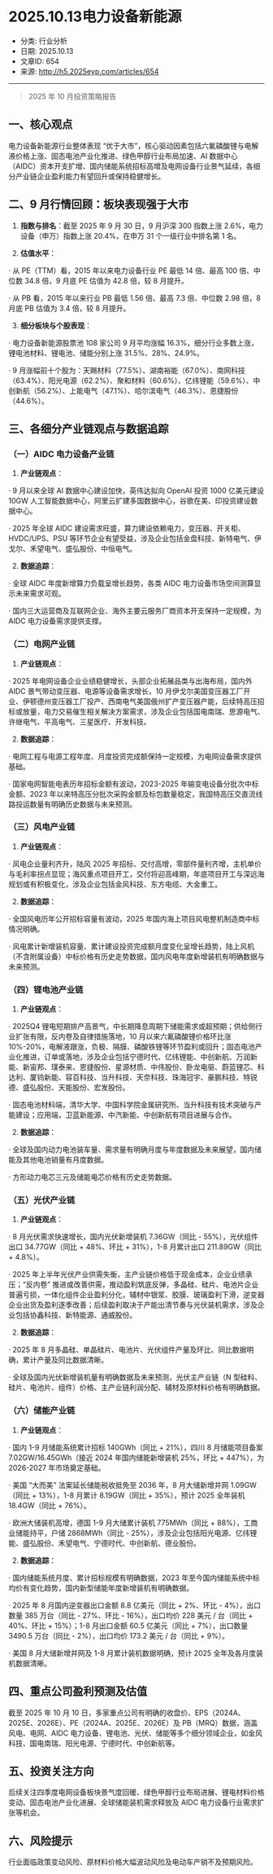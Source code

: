 # 2025.10.13电力设备新能源

- 分类: 行业分析
- 日期: 2025.10.13
- 文章ID: 654
- 来源: http://h5.2025eyp.com/articles/654

---

> 2025 年 10 月投资策略报告

## **一、核心观点**

电力设备新能源行业整体表现 “优于大市”，核心驱动因素包括六氟磷酸锂与电解液价格上涨、固态电池产业化推进、绿色甲醇行业布局加速、AI 数据中心（AIDC）资本开支扩增、国内储能系统招标高增及电网设备行业景气延续，各细分产业链企业盈利能力有望回升或保持稳健增长。

## **二、9 月行情回顾：板块表现强于大市**

00001. **指数与排名**：截至 2025 年 9 月 30 日，9 月沪深 300 指数上涨 2.6%，电力设备（申万）指数上涨 20.4%，在申万 31 个一级行业中排名第 1 名。

00002. **估值水平**：

· 从 PE（TTM）看，2015 年以来电力设备行业 PE 最低 14 倍、最高 100 倍、中位数 34.8 倍，9 月底 PE 估值为 42.8 倍，较 8 月提升。

· 从 PB 看，2015 年以来行业 PB 最低 1.56 倍、最高 7.3 倍、中位数 2.98 倍，8 月底 PB 估值为 3.4 倍，较 8 月提升。

00003. **细分板块与个股表现**：

· 电力设备新能源股票池 108 家公司 9 月平均涨幅 16.3%，细分行业多数上涨，锂电池材料、锂电池、储能分别上涨 31.5%、28%、24.9%。

· 9 月涨幅前十个股为：天赐材料（77.5%）、湖南裕能（67.0%）、南网科技（63.4%）、阳光电源（62.2%）、聚和材料（60.6%）、亿纬锂能（59.6%）、中创新航（56.2%）、上能电气（47.1%）、哈尔滨电气（46.3%）、恩捷股份（44.6%）。

## **三、各细分产业链观点与数据追踪**

### **（一）AIDC 电力设备产业链**

00001. **产业链观点**：

· 9 月以来全球 AI 数据中心建设加快，英伟达拟向 OpenAI 投资 1000 亿美元建设 10GW 人工智能数据中心，阿里云扩建多国数据中心，谷歌在美、印投资建设数据中心。

· 2025 年全球 AIDC 建设需求旺盛，算力建设依赖电力，变压器、开关柜、HVDC/UPS、PSU 等环节企业有望受益，涉及企业包括金盘科技、新特电气、伊戈尔、禾望电气、盛弘股份、中恒电气。

00002. **数据追踪**：

· 全球 AIDC 年度新增算力负载呈增长趋势，各类 AIDC 电力设备市场空间测算显示未来需求可观。

· 国内三大运营商及互联网企业、海外主要云服务厂商资本开支保持一定规模，为 AIDC 电力设备需求提供支撑。

### **（二）电网产业链**

00001. **产业链观点**：

· 2025 年电网设备企业业绩稳健增长，头部企业拓展品类与出海布局，国内外 AIDC 景气带动变压器、电源等设备需求增长，10 月伊戈尔美国变压器工厂开业、伊顿德州变压器工厂投产、西南电气美国俄州扩产变压器产能，后续特高压招标或放量，电力交易催生相关解决方案需求，涉及企业包括国电南瑞、思源电气、许继电气、平高电气、三星医疗、开发科技。

00002. **数据追踪**：

· 电网工程与电源工程年度、月度投资完成额保持一定规模，为电网设备需求提供基础。

· 国家电网智能电表历年招标金额有波动，2023-2025 年输变电设备分批次中标金额、2023 年以来特高压分批次采购金额及标包数量稳定，我国特高压交直流线路投运数量有明确历史数据与未来预测。

### **（三）风电产业链**

00001. **产业链观点**：

· 风电企业量利齐升，陆风 2025 年招标、交付高增，零部件量利齐增，主机单价与毛利率拐点显现；海风重点项目开工，交付将迎高峰期，年底项目开工与深远海规划或有积极变化，涉及企业包括金风科技、东方电缆、大金重工。

00002. **数据追踪**：

· 全国风电历年公开招标容量有波动，2025 年国内海上项目风电整机制造商中标情况明确。

· 风电累计新增装机容量、累计建设投资完成额月度变化呈增长趋势，陆上风机（不含附属设备）中标价格有历史走势数据，国内风电年度新增装机有明确数据与未来预测。

### **（四）锂电池产业链**

00001. **产业链观点**：

· 2025Q4 锂电短期排产高景气，中长期降息周期下储能需求或超预期；供给侧行业扩张有限，反内卷及自律措施落地，10 月以来六氟磷酸锂价格环比涨 10%-20%，电解液跟涨，负极、隔膜、磷酸铁锂等环节盈利或回升；固态电池产业化推进，订单或落地，涉及企业包括宁德时代、亿纬锂能、中创新航、万润新能、新宙邦、璞泰来、恩捷股份、星源材质、中伟股份、卧龙电驱、蔚蓝锂芯、科达利、厦钨新能、容百科技、当升科技、天奈科技、珠海冠宇、豪鹏科技、特锐德、盛弘股份、天能股份、宏发股份。

· 固态电池材料端，清华大学、中国科学院金属研究所、当升科技有技术突破与产能建设；应用端，卫蓝新能源、中汽新能、中创新航有项目进展与合作。

00002. **数据追踪**：

· 全球及国内动力电池装车量、需求量有明确月度与年度数据及未来展望，国内储能及其他电池销量有月度数据。

· 方形动力电芯三元及储能电芯价格有历史走势数据。

### **（五）光伏产业链**

00001. **产业链观点**：

· 8 月光伏需求快速增长，国内光伏新增装机 7.36GW（同比 - 55%），光伏组件出口 34.77GW（同比 + 48%、环比 + 31%），1-8 月累计出口 211.89GW（同比 + 4.8%）。

· 2025 年上半年光伏产业供需失衡，主产业链价格低于现金成本，企业业绩承压；“反内卷” 推进或改善供需，推动盈利筑底反弹，多晶硅、硅片、电池片企业普遍亏损，一体化组件企业盈利分化，辅材中银浆、胶膜、玻璃盈利下滑，逆变器企业出货及盈利逐季改善；后续盈利取决于产能出清节奏与光伏装机需求，涉及企业包括协鑫科技、新特能源、通威股份。

00002. **数据追踪**：

· 2025 年 8 月多晶硅、单晶硅片、电池片、光伏组件产量及环比、同比数据明确，累计产量及同比数据清晰。

· 全球及国内光伏新增装机量有明确数据及未来预测，光伏主产业链（N 型硅料、硅片、电池片、组件）价格、主产业链利润分配、辅材及原材料价格有明确数据。

### **（六）储能产业链**

00001. **产业链观点**：

· 国内 1-9 月储能系统累计招标 140GWh（同比 + 21%），四川 8 月储能项目备案 7.02GW/16.45GWh（接近 2024 年国内储能新增装机 25%，环比 + 447%），为 2026-2027 年市场奠定基础。

· 美国 “大而美” 法案延长储能税收抵免至 2036 年，8 月大储新增并网 1.09GW（同比 + 13%），1-8 月累计 8.19GW（同比 + 35%），预计 2025 全年装机 18.4GW（同比 + 76%）。

· 欧洲大储装机高增，德国 1-9 月大储累计装机 775MWh（同比 + 88%），工商业储能持平，户储 2868MWh（同比 - 25%），涉及企业包括阳光电源、亿纬锂能、盛弘股份、禾望电气、宁德时代、中创新航、德业股份。

00002. **数据追踪**：

· 国内储能系统月度、累计招标规模有明确数据，2023 年至今国内储能系统中标均价有变化趋势，国内新型储能年度新增装机有明确数据。

· 2025 年 8 月国内逆变器出口金额 8.8 亿美元（同比 + 2%、环比 - 4%），出口数量 385 万台（同比 - 27%、环比 - 16%），出口均价 228 美元 / 台（同比 + 40%、环比 + 15%）；1-8 月出口金额 60.5 亿美元（同比 + 7%），出口数量 3490.5 万台（同比 - 2%），出口均价 173.2 美元 / 台（同比 + 9%）。

· 美国 8 月大储新增并网及 1-8 月累计装机数据明确，预计 2025 全年及各月度装机数据清晰。

## **四、重点公司盈利预测及估值**

截至 2025 年 10 月 10 日，多家重点公司有明确的收盘价、EPS（2024A、2025E、2026E）、PE（2024A、2025E、2026E）及 PB（MRQ）数据，涵盖风电、电网、AIDC 电力设备、锂电池、光伏、储能等多个细分领域企业，如金风科技、国电南瑞、阳光电源、宁德时代、中创新航等。

## **五、投资关注方向**

后续关注四季度电网设备板块景气度回暖、绿色甲醇行业布局进展、锂电材料价格变动、固态电池产业化进展、全球储能装机需求释放及 AIDC 电力设备行业需求扩张等机会。

## **六、风险提示**

行业面临政策变动风险、原材料价格大幅波动风险及电动车产销不及预期风险。
